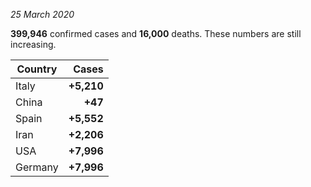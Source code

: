 *25 March 2020*

**399,946** confirmed cases and **16,000** deaths. These numbers are still increasing.

| Country |      Cases |
| ------- | ----------:|
| Italy   | **+5,210** |
| China   |    **+47** |
| Spain   | **+5,552** |
| Iran    | **+2,206** |
| USA     | **+7,996** |
| Germany | **+7,996** |
